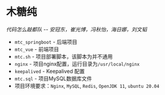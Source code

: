 # 木糖纯

*代码怎么敲都队 -- 安冠东，崔光博，冯秋怡，海日娜，刘文韬*

* `mtc_springboot` - 后端项目
* `mtc_vue` - 前端项目
* `mtc.sh` - 项目部署脚本，该脚本为并不通用
* `nginx` - 项目nginx配置，运行目录为`/usr/local/nginx`
* `keepalived` - Keepalived 配置
* `mtc.sql` - 项目MySQL数据库文件
* 项目环境要求：`Nginx`, `MySQL`, `Redis`, `OpenJDK 11`, `ubuntu 20.04`
